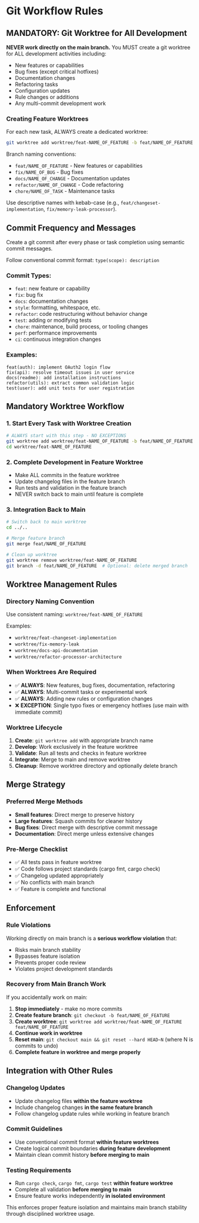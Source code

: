 # Git Workflow Rules

## MANDATORY: Git Worktree for All Development

**NEVER work directly on the main branch.** You MUST create a git worktree for ALL development activities including:

- New features or capabilities
- Bug fixes (except critical hotfixes)
- Documentation changes
- Refactoring tasks
- Configuration updates
- Rule changes or additions
- Any multi-commit development work

### Creating Feature Worktrees

For each new task, ALWAYS create a dedicated worktree:

```bash
git worktree add worktree/feat-NAME_OF_FEATURE -b feat/NAME_OF_FEATURE
```

Branch naming conventions:
- `feat/NAME_OF_FEATURE` - New features or capabilities
- `fix/NAME_OF_BUG` - Bug fixes
- `docs/NAME_OF_CHANGE` - Documentation updates
- `refactor/NAME_OF_CHANGE` - Code refactoring
- `chore/NAME_OF_TASK` - Maintenance tasks

Use descriptive names with kebab-case (e.g., `feat/changeset-implementation`, `fix/memory-leak-processor`).

## Commit Frequency and Messages

Create a git commit after every phase or task completion using semantic commit messages.

Follow conventional commit format: `type(scope): description`

### Commit Types:
- `feat`: new feature or capability
- `fix`: bug fix
- `docs`: documentation changes
- `style`: formatting, whitespace, etc.
- `refactor`: code restructuring without behavior change
- `test`: adding or modifying tests
- `chore`: maintenance, build process, or tooling changes
- `perf`: performance improvements
- `ci`: continuous integration changes

### Examples:
```
feat(auth): implement OAuth2 login flow
fix(api): resolve timeout issues in user service
docs(readme): add installation instructions
refactor(utils): extract common validation logic
test(user): add unit tests for user registration
```

## Mandatory Worktree Workflow

### 1. Start Every Task with Worktree Creation
```bash
# ALWAYS start with this step - NO EXCEPTIONS
git worktree add worktree/feat-NAME_OF_FEATURE -b feat/NAME_OF_FEATURE
cd worktree/feat-NAME_OF_FEATURE
```

### 2. Complete Development in Feature Worktree
- Make ALL commits in the feature worktree
- Update changelog files in the feature branch
- Run tests and validation in the feature branch
- NEVER switch back to main until feature is complete

### 3. Integration Back to Main
```bash
# Switch back to main worktree
cd ../..

# Merge feature branch
git merge feat/NAME_OF_FEATURE

# Clean up worktree
git worktree remove worktree/feat-NAME_OF_FEATURE
git branch -d feat/NAME_OF_FEATURE  # Optional: delete merged branch
```

## Worktree Management Rules

### Directory Naming Convention
Use consistent naming: `worktree/feat-NAME_OF_FEATURE`

Examples:
- `worktree/feat-changeset-implementation`
- `worktree/fix-memory-leak`
- `worktree/docs-api-documentation`
- `worktree/refactor-processor-architecture`

### When Worktrees Are Required
- ✅ **ALWAYS**: New features, bug fixes, documentation, refactoring
- ✅ **ALWAYS**: Multi-commit tasks or experimental work
- ✅ **ALWAYS**: Adding new rules or configuration changes
- ❌ **EXCEPTION**: Single typo fixes or emergency hotfixes (use main with immediate commit)

### Worktree Lifecycle
1. **Create**: `git worktree add` with appropriate branch name
2. **Develop**: Work exclusively in the feature worktree
3. **Validate**: Run all tests and checks in feature worktree
4. **Integrate**: Merge to main and remove worktree
5. **Cleanup**: Remove worktree directory and optionally delete branch

## Merge Strategy

### Preferred Merge Methods
- **Small features**: Direct merge to preserve history
- **Large features**: Squash commits for cleaner history
- **Bug fixes**: Direct merge with descriptive commit message
- **Documentation**: Direct merge unless extensive changes

### Pre-Merge Checklist
- ✅ All tests pass in feature worktree
- ✅ Code follows project standards (cargo fmt, cargo check)
- ✅ Changelog updated appropriately
- ✅ No conflicts with main branch
- ✅ Feature is complete and functional

## Enforcement

### Rule Violations
Working directly on main branch is a **serious workflow violation** that:
- Risks main branch stability
- Bypasses feature isolation
- Prevents proper code review
- Violates project development standards

### Recovery from Main Branch Work
If you accidentally work on main:
1. **Stop immediately** - make no more commits
2. **Create feature branch**: `git checkout -b feat/NAME_OF_FEATURE`
3. **Create worktree**: `git worktree add worktree/feat-NAME_OF_FEATURE feat/NAME_OF_FEATURE`
4. **Continue work in worktree**
5. **Reset main**: `git checkout main && git reset --hard HEAD~N` (where N is commits to undo)
6. **Complete feature in worktree and merge properly**

## Integration with Other Rules

### Changelog Updates
- Update changelog files **within the feature worktree**
- Include changelog changes **in the same feature branch**
- Follow changelog update rules while working in feature branch

### Commit Guidelines
- Use conventional commit format **within feature worktrees**
- Create logical commit boundaries **during feature development**
- Maintain clean commit history **before merging to main**

### Testing Requirements
- Run `cargo check`, `cargo fmt`, `cargo test` **within feature worktree**
- Complete all validation **before merging to main**
- Ensure feature works independently **in isolated environment**

This enforces proper feature isolation and maintains main branch stability through disciplined worktree usage.